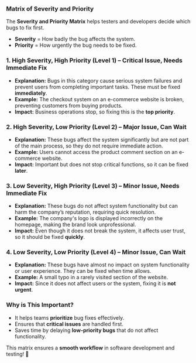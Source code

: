 ### **Matrix of Severity and Priority**  

The **Severity and Priority Matrix** helps testers and developers decide which bugs to fix first.  
- **Severity** = How badly the bug affects the system.  
- **Priority** = How urgently the bug needs to be fixed.  

### **1. High Severity, High Priority (Level 1) – Critical Issue, Needs Immediate Fix**  
- **Explanation:** Bugs in this category cause serious system failures and prevent users from completing important tasks. These must be fixed **immediately**.  
- **Example:** The checkout system on an e-commerce website is broken, preventing customers from buying products.  
- **Impact:** Business operations stop, so fixing this is the **top priority**.  


### **2. High Severity, Low Priority (Level 2) – Major Issue, Can Wait**  
- **Explanation:** These bugs affect the system significantly but are not part of the main process, so they do not require immediate action.  
- **Example:** Users cannot access the product comment section on an e-commerce website.  
- **Impact:** Important but does not stop critical functions, so it can be fixed **later**.  


### **3. Low Severity, High Priority (Level 3) – Minor Issue, Needs Immediate Fix**  
- **Explanation:** These bugs do not affect system functionality but can harm the company’s reputation, requiring quick resolution.  
- **Example:** The company's logo is displayed incorrectly on the homepage, making the brand look unprofessional.  
- **Impact:** Even though it does not break the system, it affects user trust, so it should be fixed **quickly**.  

### **4. Low Severity, Low Priority (Level 4) – Minor Issue, Can Wait**  
- **Explanation:** These bugs have almost no impact on system functionality or user experience. They can be fixed when time allows.  
- **Example:** A small typo in a rarely visited section of the website.  
- **Impact:** Since it does not affect users or the system, fixing it is **not urgent**.  

### **Why is This Important?**  
- It helps teams **prioritize** bug fixes effectively.  
- Ensures that **critical issues** are handled first.  
- Saves time by delaying **low-priority bugs** that do not affect functionality.  

This matrix ensures a **smooth workflow** in software development and testing! 🚀
